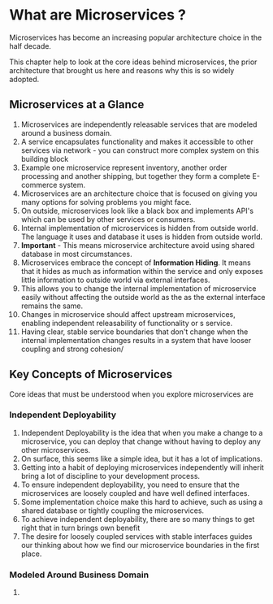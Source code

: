 # What are Microservices ?

Microservices has become an increasing popular architecture choice
in the half decade.

This chapter help to look at the core ideas behind microservices,
the prior architecture that brought us here and reasons why this is so widely adopted.

## Microservices at a Glance

1. Microservices are independently releasable services that are modeled
   around a business domain.
2. A service encapsulates functionality and makes it accessible to other services
   via network - you can construct more complex system on this building block
3. Example one microservice represent inventory, another order processing and
   another shipping, but together they form a complete E-commerce system.
4. Microservices are an architecture choice that is focused on giving you many
   options for solving problems you might face.
5. On outside, microservices look like a black box and implements API's which
   can be used by other services or consumers.
6. Internal implementation of microservices is hidden from outside world. The
   language it uses and database it uses is hidden from outside world.
7. **Important** - This means microservice architecture avoid using shared database
   in most circumstances.
8. Microservices embrace the concept of **Information Hiding**. It means that it
   hides as much as information within the service and only exposes little
   information to outside world via external interfaces.
9. This allows you to change the internal implementation of microservice easily without
   affecting the outside world as the as the external interface remains the same.
10. Changes in microservice should affect upstream microservices, enabling
    independent releasability of functionality or s service.
11. Having clear, stable service boundaries that don't change when the internal implementation
    changes results in a system that have looser coupling and strong cohesion/

## Key Concepts of Microservices

Core ideas that must be understood when you explore microservices are

### Independent Deployability

1. Independent Deployability is the idea that when you make a change to a
   microservice, you can deploy that change without having to deploy any other
   microservices.
2. On surface, this seems like a simple idea, but it has a lot of implications.
3. Getting into a habit of deploying microservices independently will inherit
   bring a lot of discipline to your development process.
4. To ensure independent deployability, you need to ensure that the microservices
   are loosely coupled and have well defined interfaces.
5. Some implementation choice make this hard to achieve, such as using a
   shared database or tightly coupling the microservices.
6. To achieve independent deployability, there are so many things to get right
   that in turn brings own benefit
7. The desire for loosely coupled services with stable interfaces guides our
   thinking about how we find our microservice boundaries in the first place.

### Modeled Around Business Domain

1. 